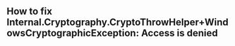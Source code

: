 ## How to fix Internal.Cryptography.CryptoThrowHelper+WindowsCryptographicException: Access is denied

